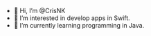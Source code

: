 - 👋 Hi, I’m @CrisNK
- 👀 I’m interested in develop apps in Swift.
- 🌱 I’m currently learning programming in Java.

<!---
- 💞️ I’m looking to collaborate on ...
- 📫 How to reach me ...
Chr1-s/Chr1-s is a ✨ special ✨ repository because its `README.md` (this file) appears on your GitHub profile.
You can click the Preview link to take a look at your changes.
--->
